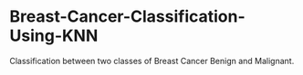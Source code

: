 # Breast-Cancer-Classification-Using-KNN
Classification between two classes of Breast Cancer Benign and Malignant.
